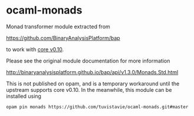# ocaml-monads

Monad transformer module extracted from

https://github.com/BinaryAnalysisPlatform/bap

to work with [core v0.10](https://github.com/janestreet/core).

Please see the original module documentation for more information

http://binaryanalysisplatform.github.io/bap/api/v1.3.0/Monads.Std.html


This is not published on opam, and is a temporary workaround until
the upstream supports core v0.10.
In the meanwhile, this module can be installed using

```
opam pin monads https://github.com/tuvistavie/ocaml-monads.git#master
```

